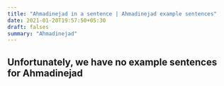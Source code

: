 ```yaml
---
title: "Ahmadinejad in a sentence | Ahmadinejad example sentences"
date: 2021-01-20T19:57:50+05:30
draft: falses
summary: "Ahmadinejad"
---
```

## Unfortunately, we have no example sentences for Ahmadinejad                 
